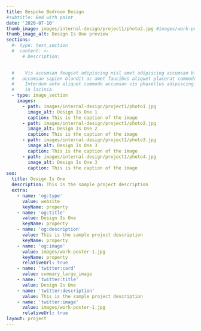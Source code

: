 ```yaml
---
title: Bespoke Bedroom Design
#subtitle: Bed with paint
date: '2020-07-10'
thumb_image: images/internal-design/project1/photo2.jpg #images/work-poster-1-thumb.jpg
thumb_image_alt: Design Is One preview
sections:
  #- type: text_section
  #  content: >-
      # Description:

      
  #    Vis accumsan feugiat adipiscing nisl amet adipiscing accumsan blandit
  #   accumsan sapien blandit ac amet faucibus aliquet placerat commodo.
  #    Interdum ante aliquet commodo accumsan vis phasellus adipiscing. Ornare a
  #    in lacinia.
  - type: image_section
    images:
      - path: images/internal-design/project1/photo1.jpg
        image_alt: Design Is One 1
        caption: This is the caption of the image
      - path: images/internal-design/project1/photo2.jpg
        image_alt: Design Is One 2
        caption: This is the caption of the image
      - path: images/internal-design/project1/photo3.jpg
        image_alt: Design Is One 3
        caption: This is the caption of the image
      - path: images/internal-design/project1/photo4.jpg
        image_alt: Design Is One 3
        caption: This is the caption of the image
seo:
  title: Design Is One
  description: This is the sample project description
  extra:
    - name: 'og:type'
      value: website
      keyName: property
    - name: 'og:title'
      value: Design Is One
      keyName: property
    - name: 'og:description'
      value: This is the sample project description
      keyName: property
    - name: 'og:image'
      value: images/work-poster-1.jpg
      keyName: property
      relativeUrl: true
    - name: 'twitter:card'
      value: summary_large_image
    - name: 'twitter:title'
      value: Design Is One
    - name: 'twitter:description'
      value: This is the sample project description
    - name: 'twitter:image'
      value: images/work-poster-1.jpg
      relativeUrl: true
layout: project
---
```

